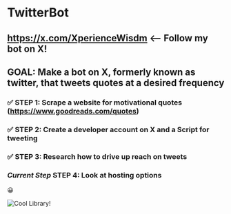 # TwitterBot

## https://x.com/XperienceWisdm <-- Follow my bot on X!
## GOAL: Make a bot on X, formerly known as twitter, that tweets quotes at a desired frequency

### &#x2705; STEP 1: Scrape a website for motivational quotes (https://www.goodreads.com/quotes)

### &#x2705; STEP 2: Create a developer account on X and a Script for tweeting

### &#x2705; STEP 3: Research how to drive up reach on tweets

### *Current Step* STEP 4: Look at hosting options

&#x1F600;

![Cool Library!](https://images.jpost.com/image/upload/q_auto/c_fill,g_faces:center,h_537,w_822/565070)